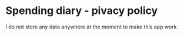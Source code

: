 # Spending diary - pivacy policy

I do not store any data anywhere at the moment to make this app work.
